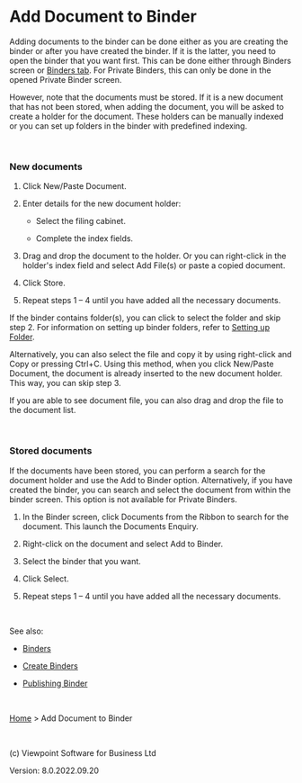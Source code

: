 



# Add Document to Binder
Adding documents to the binder can be done either as you are creating 
 the binder or after you have created the binder. If it is the latter, 
 you need to open the binder that you want first. This can be done either 
 through Binders screen or [Binders tab](file:///c:/temp/0457b882-c844-4314-8878-ce1a9c2207bd/input/Tools_Binders_Tab.htm). 
 For Private Binders, this can only be done in the opened Private Binder 
 screen.

However, note that the documents must be stored. If it is a new document 
 that has not been stored, when adding the document, you will be asked 
 to create a holder for the document. These holders can be manually indexed 
 or you can set up folders in the binder with predefined indexing.

&nbsp;
### New documents

	

1. Click New/Paste Document.

	

1. Enter details for the new document holder:
    
    	
        		
        
    - Select the filing cabinet.
        
        
        		
    - Complete the index fields.
        
        
        	

	

1. Drag and drop the document to the holder. Or you can right-click 
    	 in the holder's index field and select Add File(s) or paste a copied 
    	 document. &nbsp;

	

1. Click Store.

	

1. Repeat steps 1 – 4 until you have added all the necessary documents.

If the binder contains folder(s), you can click to select the folder 
 and skip step 2. For information on setting up binder folders, refer to 
 [Setting 
 up Folder](file:///c:/temp/0457b882-c844-4314-8878-ce1a9c2207bd/Document_Manager/Binders_-_Setting_up_Folder.htm).

Alternatively, you can also select the file and copy it by using right-click 
 and Copy or pressing Ctrl+C. Using this method, when you click New/Paste 
 Document, the document is already inserted to the new document holder. 
 This way, you can skip step 3.

If you are able to see document file, you can also drag and drop the 
 file to the document list.

&nbsp;
### Stored documents
If the documents have been stored, you can perform a search for the 
 document holder and use the Add to Binder option. Alternatively, if you 
 have created the binder, you can search and select the document from within 
 the binder screen. This option is not available for Private Binders. &nbsp;

	

1. In the Binder screen, click Documents from the Ribbon to search 
    	 for the document. This launch the Documents Enquiry.

	

1. Right-click on the document and select Add to Binder.

	

1. Select the binder that you want.

	

1. Click Select.

	

1. Repeat steps 1 – 4 until you have added all the necessary documents.

&nbsp;

See also:

	

- [Binders](file:///c:/temp/0457b882-c844-4314-8878-ce1a9c2207bd/Document_Manager/Binders.htm)

	

- [Create Binders](file:///c:/temp/0457b882-c844-4314-8878-ce1a9c2207bd/input/Binders_-_Create_New_Binder.htm)

	

- [Publishing Binder](file:///c:/temp/0457b882-c844-4314-8878-ce1a9c2207bd/input/Binders_-_Publishing_Binder.htm)

&nbsp;

[Home](file:///c:/temp/0457b882-c844-4314-8878-ce1a9c2207bd/input/Copyright_Notice.htm) &gt; Add Document to Binder

&nbsp;

(c) Viewpoint Software for 
 Business Ltd

Version: 8.0.2022.09.20


